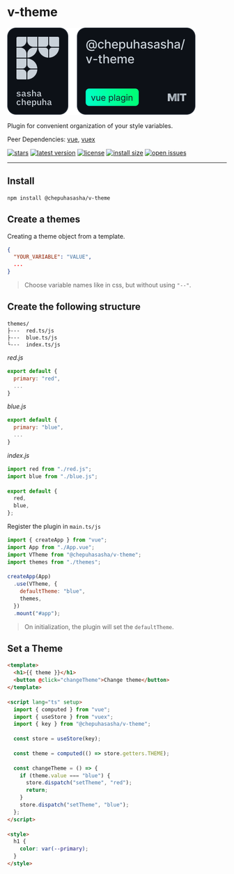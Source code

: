 # v-theme

![header](./assets/HEADER.svg)

Plugin for convenient organization of your style variables.

Peer Dependencies: [vue](https://vuejs.org/), [vuex](https://vuex.vuejs.org/)

[![stars](https://badgen.net/github/stars/chepuhasasha/v-theme)](https://github.com/chepuhasasha/v-theme)
[![latest version](https://badgen.net/npm/v/@chepuhasasha/v-theme)](https://github.com/chepuhasasha/v-theme)
[![license](https://badgen.net/github/license/chepuhasasha/v-theme?color=cyan)](https://github.com/chepuhasasha/v-theme/blob/main/LICENSE)
[![install size](https://badgen.net/packagephobia/install/@chepuhasasha/v-theme?label=npm+install)](https://packagephobia.now.sh/result?p=@chepuhasasha/v-theme)
[![open issues](https://badgen.net/github/open-issues/chepuhasasha/v-theme?label=issues)](https://github.com/chepuhasasha/v-lang/issues)

---

## Install

```
npm install @chepuhasasha/v-theme
```

## Сreate a themes

Creating a theme object from a template.

```json
{
  "YOUR_VARIABLE": "VALUE",
  ...
}
```

> Choose variable names like in css, but without using `"--"`.

## Сreate the following structure

```
themes/
├---  red.ts/js
├---  blue.ts/js
└---  index.ts/js
```

_red.js_

```js
export default {
  primary: "red",
  ...
}
```

_blue.js_

```js
export default {
  primary: "blue",
  ...
}
```

_index.js_

```js
import red from "./red.js";
import blue from "./blue.js";

export default {
  red,
  blue,
};
```

Register the plugin in `main.ts/js`

```js
import { createApp } from "vue";
import App from "./App.vue";
import VTheme from "@chepuhasasha/v-theme";
import themes from "./themes";

createApp(App)
  .use(VTheme, {
    defaultTheme: "blue",
    themes,
  })
  .mount("#app");
```

> On initialization, the plugin will set the `defaultTheme`.

## Set a Theme

```html
<template>
  <h1>{{ theme }}</h1>
  <button @click="changeTheme">Change theme</button>
</template>

<script lang="ts" setup>
  import { computed } from "vue";
  import { useStore } from "vuex";
  import { key } from "@chepuhasasha/v-theme";

  const store = useStore(key);

  const theme = computed(() => store.getters.THEME);

  const changeTheme = () => {
    if (theme.value === "blue") {
      store.dispatch("setTheme", "red");
      return;
    }
    store.dispatch("setTheme", "blue");
  };
</script>

<style>
  h1 {
    color: var(--primary);
  }
</style>
```
